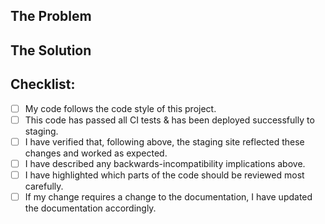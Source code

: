 <!--- Make sure your title is descriptive -->
<!--- If you have any questions, don't hesitate to reach out to us on Discord! -->

## The Problem
<!--- Why is this change required? What problem does it solve? Bug fix or new feature? -->
<!--- If it fixes an open issue, please link to the issue here. -->

## The Solution
<!--- Describe the changes you made in detail -->
<!--- Describe any backwards-incompatible changes you might have introduced & their implications -->
<!--- Which parts of this PR should be given extra attention during review (eg if fragile or hard to test) -->
<!--- Leave comments on important parts of the source diff to clarify above prompts -->

## Checklist:
<!--- Go over each of the following points & put an `x` in all the boxes that apply. -->
- [ ] My code follows the code style of this project.
- [ ] This code has passed all CI tests & has been deployed successfully to staging.
- [ ] I have verified that, following above, the staging site reflected these changes and worked as expected.
- [ ] I have described any backwards-incompatibility implications above.
- [ ] I have highlighted which parts of the code should be reviewed most carefully.
- [ ] If my change requires a change to the documentation, I have updated the documentation accordingly.

<!--- For each unchecked box above, briefly mention why it's unchecked -->
